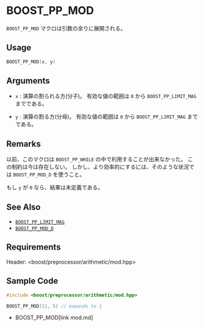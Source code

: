 # BOOST_PP_MOD

`BOOST_PP_MOD` マクロは引数の余りに展開される。

## Usage

```cpp
BOOST_PP_MOD(x, y)
```

## Arguments

- `x` :
	演算の割られる方(分子)。
	有効な値の範囲は `0` から `BOOST_PP_LIMIT_MAG` までである。

- `y` :
	演算の割る方(分母)。
	有効な値の範囲は `0` から `BOOST_PP_LIMIT_MAG` までである。

## Remarks

以前、このマクロは `BOOST_PP_WHILE` の中で利用することが出来なかった。
この制約は今は存在しない。
しかし、より効率的にするには、そのような状況では `BOOST_PP_MOD_D` を使うこと。

もし `y` が `0` なら、結果は未定義である。

## See Also

- [`BOOST_PP_LIMIT_MAG`](limit_mag.md)
- [`BOOST_PP_MOD_D`](mod_d.md)

## Requirements

Header: &lt;boost/preprocessor/arithmetic/mod.hpp&gt;

## Sample Code

```cpp
#include <boost/preprocessor/arithmetic/mod.hpp>

BOOST_PP_MOD(11, 5) // expands to 1
```
* BOOST_PP_MOD[link mod.md]

